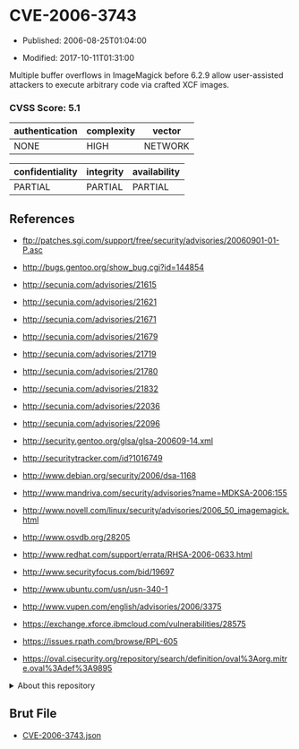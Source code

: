 # CVE-2006-3743

- Published: 2006-08-25T01:04:00

- Modified: 2017-10-11T01:31:00

Multiple buffer overflows in ImageMagick before 6.2.9 allow user-assisted attackers to execute arbitrary code via crafted XCF images.

### CVSS Score: **5.1**

| authentication | complexity | vector |
| --- | --- | --- |
| NONE | HIGH | NETWORK |

| confidentiality | integrity | availability |
| --- | --- | --- |
| PARTIAL | PARTIAL | PARTIAL |

## References

* ftp://patches.sgi.com/support/free/security/advisories/20060901-01-P.asc

* http://bugs.gentoo.org/show_bug.cgi?id=144854

* http://secunia.com/advisories/21615

* http://secunia.com/advisories/21621

* http://secunia.com/advisories/21671

* http://secunia.com/advisories/21679

* http://secunia.com/advisories/21719

* http://secunia.com/advisories/21780

* http://secunia.com/advisories/21832

* http://secunia.com/advisories/22036

* http://secunia.com/advisories/22096

* http://security.gentoo.org/glsa/glsa-200609-14.xml

* http://securitytracker.com/id?1016749

* http://www.debian.org/security/2006/dsa-1168

* http://www.mandriva.com/security/advisories?name=MDKSA-2006:155

* http://www.novell.com/linux/security/advisories/2006_50_imagemagick.html

* http://www.osvdb.org/28205

* http://www.redhat.com/support/errata/RHSA-2006-0633.html

* http://www.securityfocus.com/bid/19697

* http://www.ubuntu.com/usn/usn-340-1

* http://www.vupen.com/english/advisories/2006/3375

* https://exchange.xforce.ibmcloud.com/vulnerabilities/28575

* https://issues.rpath.com/browse/RPL-605

* https://oval.cisecurity.org/repository/search/definition/oval%3Aorg.mitre.oval%3Adef%3A9895

<details>
<summary>About this repository</summary> 

  This repository is part of the project [Live Hack CVE](https://github.com/Live-Hack-CVE). Main website can be found [www.live-hack.org](https://www.live-hack.org) 
  
  Made by [Sn0wAlice](https://github.com/Sn0wAlice) for the people that care about security and need to have a feed of the latest CVEs. Hope you enjoy it, don't forget to star the repo and follow me on [Twitter](https://twitter.com/Sn0wAlice) and [Github](https://github.com/Sn0wAlice). And that is my [personnal website](https://www.alice-snow.me/)

  - [Home Page](https://github.com/Live-Hack-CVE)
  - [Framework](https://github.com/Live-Hack-CVE/cve-framework)
  - [CVE database](https://github.com/Live-Hack-CVE/full_database)
  - [Changelog](https://github.com/Live-Hack-CVE/Changelog)
</details>

## Brut File

* [CVE-2006-3743.json](https://raw.githubusercontent.com/Live-Hack-CVE/full_database/main/cves/2006/CVE-2006-3743.json)

